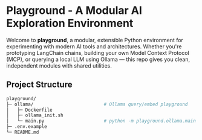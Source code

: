 # Playground - A Modular AI Exploration Environment

Welcome to **playground**, a modular, extensible Python environment for experimenting with modern AI tools and architectures. Whether you're prototyping LangChain chains, building your own Model Context Protocol (MCP), or querying a local LLM using Ollama — this repo gives you clean, independent modules with shared utilities.

## Project Structure
```bash
playground/
├─ ollama/                          # Ollama query/embed playground
│   ├─ Dockerfile
│   ├─ ollama_init.sh
│   └─ main.py                      # python -m playground.ollama.main
├─ .env.example
└─ README.md
```
